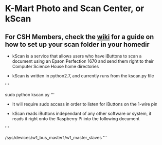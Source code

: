 # K-Mart Photo and Scan Center, or kScan
## For CSH Members, check the [wiki](https://wiki.csh.rit.edu/wiki/KScan) for a guide on how to set up your scan folder in your homedir

* kScan is a service that allows users who have iButtons to scan a document using an Epson Perfection 1670 and send them right to their Computer Science House home directories

* kScan is written in python2.7, and currently runs from the kscan.py file

'''

sudo python kscan.py
'''

* It will require sudo access in order to listen for iButtons on the 1-wire pin

* kScan reads iButtons independant of any other software or system, it reads it right onto the Raspberry Pi into the following document

'''

/sys/devices/w1_bus_master1/w1_master_slaves
'''


